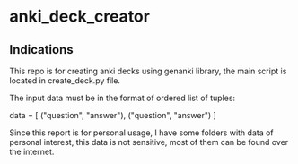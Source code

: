 # anki_deck_creator

## Indications

This repo is for creating anki decks using genanki library, the main script is located in create_deck.py file.

The input data must be in the format of ordered list of tuples:

data = [
("question", "answer"), ("question", "answer")
]

Since this report is for personal usage, I have some folders with data of personal interest, this data is not sensitive, most of them can be found over the internet.
